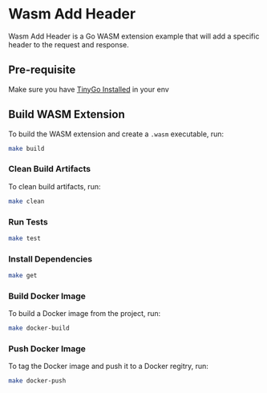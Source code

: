 # Wasm Add Header

Wasm Add Header is a Go WASM extension example that will add a specific header to the request and response. 

## Pre-requisite

Make sure you have [TinyGo Installed](https://tinygo.org/getting-started/install/) in your env

## Build WASM Extension

To build the WASM extension and create a `.wasm` executable, run:

```sh
make build
```

### Clean Build Artifacts

To clean build artifacts, run:

```sh
make clean
```

### Run Tests

```sh
make test
```

### Install Dependencies

```sh
make get
```

### Build Docker Image

To build a Docker image from the project, run:

```sh
make docker-build
```

### Push Docker Image

To tag the Docker image and push it to a Docker regitry, run:

```sh
make docker-push
```